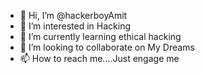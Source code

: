 - 👋 Hi, I’m @hackerboyAmit
- 👀 I’m interested in Hacking
- 🌱 I’m currently learning ethical hacking
- 💞️ I’m looking to collaborate on My Dreams
- 📫 How to reach me....Just engage me

<!---
hackerboycom2/hackerboycom2 is a ✨ special ✨ repository because its `README.md` (this file) appears on your GitHub profile.
You can click the Preview link to take a look at your changes.
--->
